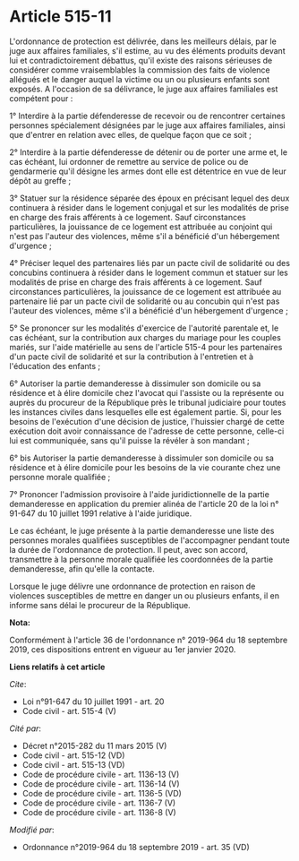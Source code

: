 # Article 515-11

L'ordonnance de protection est délivrée, dans les meilleurs délais, par le juge aux affaires familiales, s'il estime, au vu
des éléments produits devant lui et contradictoirement débattus, qu'il existe des raisons sérieuses de considérer comme
vraisemblables la commission des faits de violence allégués et le danger auquel la victime ou un ou plusieurs enfants sont
exposés. A l'occasion de sa délivrance, le juge aux affaires familiales est compétent pour :

1° Interdire à la partie défenderesse de recevoir ou de rencontrer certaines personnes spécialement désignées par le juge aux
affaires familiales, ainsi que d'entrer en relation avec elles, de quelque façon que ce soit ;

2° Interdire à la partie défenderesse de détenir ou de porter une arme et, le cas échéant, lui ordonner de remettre au
service de police ou de gendarmerie qu'il désigne les armes dont elle est détentrice en vue de leur dépôt au greffe ;

3° Statuer sur la résidence séparée des époux en précisant lequel des deux continuera à résider dans le logement conjugal et
sur les modalités de prise en charge des frais afférents à ce logement. Sauf circonstances particulières, la jouissance de ce
logement est attribuée au conjoint qui n'est pas l'auteur des violences, même s'il a bénéficié d'un hébergement d'urgence ;

4° Préciser lequel des partenaires liés par un pacte civil de solidarité ou des concubins continuera à résider dans le
logement commun et statuer sur les modalités de prise en charge des frais afférents à ce logement. Sauf circonstances
particulières, la jouissance de ce logement est attribuée au partenaire lié par un pacte civil de solidarité ou au concubin
qui n'est pas l'auteur des violences, même s'il a bénéficié d'un hébergement d'urgence ;

5° Se prononcer sur les modalités d'exercice de l'autorité parentale et, le cas échéant, sur la contribution aux charges du
mariage pour les couples mariés, sur l'aide matérielle au sens de l'article 515-4 pour les partenaires d'un pacte civil de
solidarité et sur la contribution à l'entretien et à l'éducation des enfants ;

6° Autoriser la partie demanderesse à dissimuler son domicile ou sa résidence et à élire domicile chez l'avocat qui l'assiste
ou la représente ou auprès du procureur de la République près le tribunal judiciaire pour toutes les instances civiles dans
lesquelles elle est également partie. Si, pour les besoins de l'exécution d'une décision de justice, l'huissier chargé de
cette exécution doit avoir connaissance de l'adresse de cette personne, celle-ci lui est communiquée, sans qu'il puisse la
révéler à son mandant ;

6° bis Autoriser la partie demanderesse à dissimuler son domicile ou sa résidence et à élire domicile pour les besoins de la
vie courante chez une personne morale qualifiée ;

7° Prononcer l'admission provisoire à l'aide juridictionnelle de la partie demanderesse en application du premier alinéa de
l'article 20 de la loi n° 91-647 du 10 juillet 1991 relative à l'aide juridique.

Le cas échéant, le juge présente à la partie demanderesse une liste des personnes morales qualifiées susceptibles de
l'accompagner pendant toute la durée de l'ordonnance de protection. Il peut, avec son accord, transmettre à la personne
morale qualifiée les coordonnées de la partie demanderesse, afin qu'elle la contacte.

Lorsque le juge délivre une ordonnance de protection en raison de violences susceptibles de mettre en danger un ou plusieurs
enfants, il en informe sans délai le procureur de la République.

**Nota:**

Conformément à l'article 36 de l'ordonnance n° 2019-964 du 18 septembre 2019, ces dispositions entrent en vigueur au 1er
janvier 2020.

**Liens relatifs à cet article**

_Cite_:

  - Loi n°91-647 du 10 juillet 1991 - art. 20
  - Code civil - art. 515-4 (V)

_Cité par_:

  - Décret n°2015-282 du 11 mars 2015 (V)
  - Code civil - art. 515-12 (VD)
  - Code civil - art. 515-13 (VD)
  - Code de procédure civile - art. 1136-13 (V)
  - Code de procédure civile - art. 1136-14 (V)
  - Code de procédure civile - art. 1136-5 (VD)
  - Code de procédure civile - art. 1136-7 (V)
  - Code de procédure civile - art. 1136-8 (V)

_Modifié par_:

  - Ordonnance n°2019-964 du 18 septembre 2019 - art. 35 (VD)
